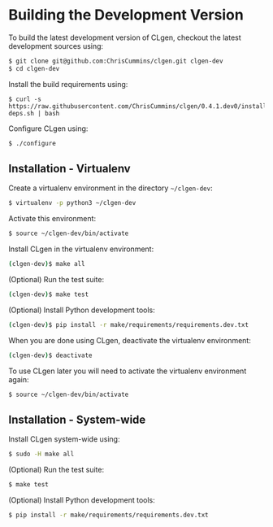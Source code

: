 # Building the Development Version

To build the latest development version of CLgen, checkout the latest
development sources using:

```sh
$ git clone git@github.com:ChrisCummins/clgen.git clgen-dev
$ cd clgen-dev
```

Install the build requirements using:

```
$ curl -s https://raw.githubusercontent.com/ChrisCummins/clgen/0.4.1.dev0/install-deps.sh | bash
```

Configure CLgen using:

```sh
$ ./configure
```

Installation - Virtualenv
-------------------------

Create a virtualenv environment in the directory `~/clgen-dev`:

```sh
$ virtualenv -p python3 ~/clgen-dev
```

Activate this environment:

```sh
$ source ~/clgen-dev/bin/activate
```

Install CLgen in the virtualenv environment:

```sh
(clgen-dev)$ make all
```

(Optional) Run the test suite:

```sh
(clgen-dev)$ make test
```

(Optional) Install Python development tools:

```sh
(clgen-dev)$ pip install -r make/requirements/requirements.dev.txt
```

When you are done using CLgen, deactivate the virtualenv environment:

```sh
(clgen-dev)$ deactivate
```

To use CLgen later you will need to activate the virtualenv environment again:

```sh
$ source ~/clgen-dev/bin/activate
```


Installation - System-wide
--------------------------

Install CLgen system-wide using:

```sh
$ sudo -H make all
```

(Optional) Run the test suite:

```sh
$ make test
```

(Optional) Install Python development tools:

```sh
$ pip install -r make/requirements/requirements.dev.txt
```
